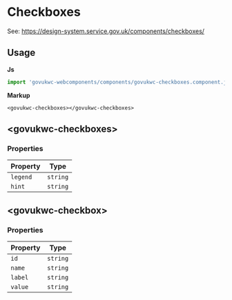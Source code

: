 # Checkboxes

See: https://design-system.service.gov.uk/components/checkboxes/

## Usage

**Js**

```javascript
import 'govukwc-webcomponents/components/govukwc-checkboxes.component.js';
```

**Markup**

```markup
<govukwc-checkboxes></govukwc-checkboxes>
```

## &lt;govukwc-checkboxes&gt;

### Properties

| Property  |  Type     |
|-----------|-----------|
| `legend` | `string` |
| `hint` | `string` |

## &lt;govukwc-checkbox&gt;

### Properties

| Property  |  Type     |
|-----------|-----------|
| `id` | `string` |
| `name` | `string` |
| `label` | `string` |
| `value` | `string` |

